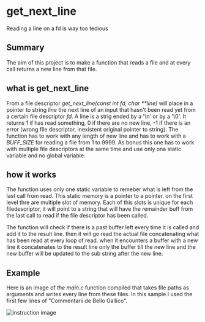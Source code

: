 # get_next_line
Reading a line on a fd is way too tedious

## Summary
The aim of this project is to make a function that reads a file and at every call returns a new line from that file. 

## what is get_next_line

 From a file descriptor _get_next_line(const int fd, char **line)_ will place in a pointer to string _line_ the next line of an input that hasn't been read yet from a certain file descriptor _fd_.
 A line is a strig ended by a '\n' or by a '\0'.
 It returns 1 if has read something, 0 if there are no new line, -1 if there is an error (wrong file descriptor, inexistent original pointer to string).
 The function has to work with any length of new line and has to work with a _BUFF_SIZE_ for reading a file from 1 to 9999.
 As bonus this one has to work with multiple file descriptors at the same time and use only ona static variable and no global variable.
 
## how it works

 The function uses only one static variable to remeber what is left from the last call from read.
 This static memory is a pointer to a pointer. on the first level thre are multiple slot of memory. Each of this slots is unique for each filedescriptor, it will point to a string that will have the remainder buff from the last call to read if the file descriptor has been called.

 The function will check if there is a past buffer left every time it is called and add it to the result line. then it will go read the actual file concatenating what has been read at every loop of read. when it encounters a buffer with a new line it concatenates to the result line only the buffer till the new line and the new buffer will be updated to the sub string after the new line.

## Example

 Here is an image of _the main.c_ function compiled that takes file paths as arguments and writes every line from these files.
 In this sample I used the first few lines of "Commentarii de Bello Gallico".

![instruction image](/how_to.png "how to make and run")
